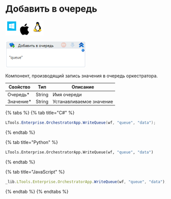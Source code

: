 # Добавить в очередь

![](<../../../../.gitbook/assets/image (652).png>)

![](<../../../../.gitbook/assets/image (100).png>)

Компонент, производящий запись значения в очередь оркестратора.



| Свойство   | Тип    | Описание                 |
| ---------- | ------ | ------------------------ |
| Очередь\*  | String | Имя очереди              |
| Значение\* | String | Устанавливаемое значение |

{% tabs %}
{% tab title="C#" %}
```csharp
LTools.Enterprise.OrchestratorApp.WriteQueue(wf, "queue", "data");
```
{% endtab %}

{% tab title="Python" %}
```python
LTools.Enterprise.OrchestratorApp.WriteQueue(wf, "queue", "data")
```
{% endtab %}

{% tab title="JavaScript" %}
```javascript
_lib.LTools.Enterprise.OrchestratorApp.WriteQueue(wf, "queue", "data");
```
{% endtab %}
{% endtabs %}
